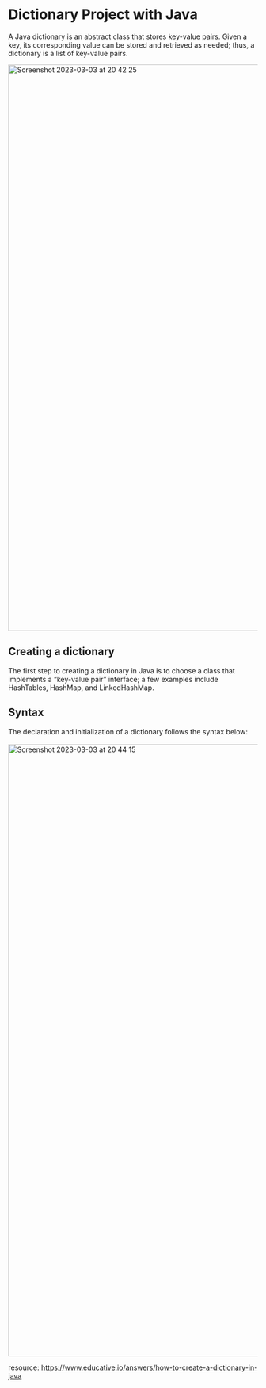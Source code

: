 # Dictionary Project with Java
A Java dictionary is an abstract class that stores key-value pairs. Given a key, its corresponding value can be stored and retrieved as needed; thus, a dictionary is a list of key-value pairs.<br>

<img width="1144" alt="Screenshot 2023-03-03 at 20 42 25" src="https://user-images.githubusercontent.com/75911392/222790578-a3c5322e-d266-4be2-85e6-0009da82148e.png">

## Creating a dictionary
The first step to creating a dictionary in Java is to choose a class that implements a “key-value pair” interface; a few examples include HashTables, HashMap, and LinkedHashMap.<br>

## Syntax
The declaration and initialization of a dictionary follows the syntax below: <br><br>
<img width="1236" alt="Screenshot 2023-03-03 at 20 44 15" src="https://user-images.githubusercontent.com/75911392/222790951-f4a4d47e-f529-4b64-a4ed-18741fcb7b63.png">

resource: https://www.educative.io/answers/how-to-create-a-dictionary-in-java
